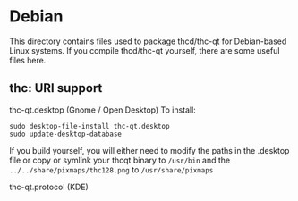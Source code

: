 
Debian
====================
This directory contains files used to package thcd/thc-qt
for Debian-based Linux systems. If you compile thcd/thc-qt yourself, there are some useful files here.

## thc: URI support ##


thc-qt.desktop  (Gnome / Open Desktop)
To install:

	sudo desktop-file-install thc-qt.desktop
	sudo update-desktop-database

If you build yourself, you will either need to modify the paths in
the .desktop file or copy or symlink your thcqt binary to `/usr/bin`
and the `../../share/pixmaps/thc128.png` to `/usr/share/pixmaps`

thc-qt.protocol (KDE)

